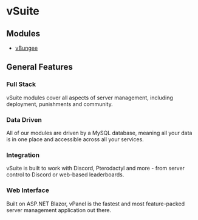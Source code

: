 # vSuite

## Modules

- [vBungee](/vBungee/Index)

## General Features

### Full Stack

vSuite modules cover all aspects of server management, including deployment, punishments and community.

### Data Driven

All of our modules are driven by a MySQL database, meaning all your data is in one place and accessible across all your services.

### Integration

vSuite is built to work with Discord, Pterodactyl and more - from server control to Discord or web-based leaderboards.

### Web Interface

Built on ASP.NET Blazor, vPanel is the fastest and most feature-packed server management application out there.
